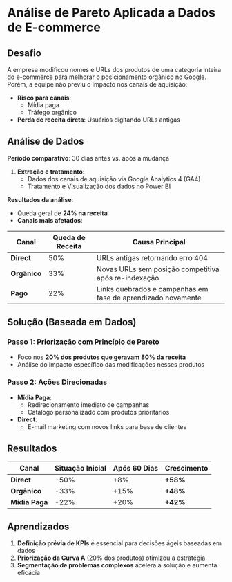# Análise de Pareto Aplicada a Dados de E-commerce

## Desafio
A empresa modificou nomes e URLs dos produtos de uma categoria inteira do e-commerce para melhorar o posicionamento orgânico no Google. Porém, a equipe não previu o impacto nos canais de aquisição:

- **Risco para canais**:  
  - Mídia paga  
  - Tráfego orgânico  
- **Perda de receita direta**: Usuários digitando URLs antigas  

## Análise de Dados
**Período comparativo**: 30 dias antes vs. após a mudança  

1. **Extração e tratamento**:  
   - Dados dos canais de aquisição via Google Analytics 4 (GA4)  
   - Tratamento e Visualização dos dados no Power BI  

**Resultados da análise**:  
- Queda geral de **24% na receita**  
- **Canais mais afetados**:  

| Canal       | Queda de Receita | Causa Principal                                                                 |
|-------------|------------------|---------------------------------------------------------------------------------|
| **Direct**  | 50%              | URLs antigas retornando erro 404                                                |
| **Orgânico**| 33%              | Novas URLs sem posição competitiva após re-indexação                            |
| **Pago**    | 22%              | Links quebrados e campanhas em fase de aprendizado novamente                    |

## Solução (Baseada em Dados)  

### Passo 1: Priorização com Princípio de Pareto  
- Foco nos **20% dos produtos que geravam 80% da receita**  
- Análise do impacto específico das modificações nesses produtos  

### Passo 2: Ações Direcionadas  
- **Mídia Paga**:  
  - Redirecionamento imediato de campanhas  
  - Catálogo personalizado com produtos prioritários  
- **Direct**:  
  - E-mail marketing com novos links para base de clientes  

## Resultados

| Canal         | Situação Inicial | Após 60 Dias | Crescimento |
|---------------|------------------|--------------|-------------|
| **Direct**    | -50%             | +8%          | **+58%**    |
| **Orgânico**  | -33%             | +15%         | **+48%**    |
| **Mídia Paga**| -22%             | +20%         | **+42%**    |

## Aprendizados  
1. **Definição prévia de KPIs** é essencial para decisões ágeis baseadas em dados  
2. **Priorização da Curva A** (20% dos produtos) otimizou a estratégia  
3. **Segmentação de problemas complexos** acelera a solução e aumenta eficácia  


